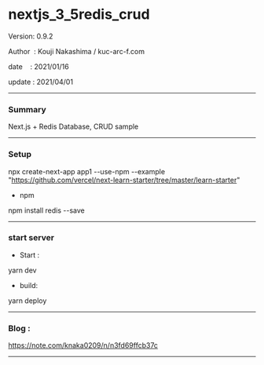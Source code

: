 ﻿# nextjs_3_5redis_crud

 Version: 0.9.2

 Author  : Kouji Nakashima / kuc-arc-f.com

 date    : 2021/01/16

 update  : 2021/04/01

***
### Summary

Next.js  + Redis Database, CRUD sample

***
### Setup

npx create-next-app app1 --use-npm --example "https://github.com/vercel/next-learn-starter/tree/master/learn-starter"

* npm

npm install redis --save

***
### start server
* Start :

yarn dev

* build:

yarn deploy


***
### Blog :

https://note.com/knaka0209/n/n3fd69ffcb37c

***

